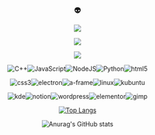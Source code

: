 <div align="center">
  
### :alien:
  
![](https://placehold.co/495x48/2b213a/e5289e?text=Hi,+I'm+Daniel!)
  
![](https://placehold.co/495x48/2b213a/ffffff?text=Software+Developer,+living+in+Iceland)
  
![](https://placehold.co/495x48/92003b/ffffff?text=Technologies:)

<img alt="C++" src="https://img.shields.io/badge/C++%20-%2314354C.svg?&color=00599C&style=for-the-badge&logo=cplusplus&logoColor=white"/><img alt="JavaScript" src="https://img.shields.io/badge/javascript%20-%2314354C.svg?&color=F7DF1E&style=for-the-badge&logo=javascript&logoColor=white"/><img alt="NodeJS" src="https://img.shields.io/badge/Node.JS%20-%2314354C.svg?&color=339933&style=for-the-badge&logo=nodedotjs&logoColor=white"/><img alt="Python" src="https://img.shields.io/badge/Python%20-%2314354C.svg?&color=3776AB&style=for-the-badge&logo=python&logoColor=white"/><img alt="html5" src="https://img.shields.io/badge/html5%20-%2314354C.svg?&color=E34F26&style=for-the-badge&logo=html5&logoColor=white"/>

<img alt="css3" src="https://img.shields.io/badge/css3%20-%2314354C.svg?&color=1572B6&style=for-the-badge&logo=css3&logoColor=white"/><img alt="electron" src="https://img.shields.io/badge/electron%20-%2314354C.svg?&color=47848F&style=for-the-badge&logo=electron&logoColor=white"/><img alt="a-frame" src="https://img.shields.io/badge/aframe%20-%2314354C.svg?&color=EF2D5E&style=for-the-badge&logo=aframe&logoColor=white"/><img alt="linux" src="https://img.shields.io/badge/linux%20-%2314354C.svg?&color=FCC624&style=for-the-badge&logo=linux&logoColor=white"/><img alt="kubuntu" src="https://img.shields.io/badge/kubuntu%20-%2314354C.svg?&color=0079C1&style=for-the-badge&logo=kubuntu&logoColor=white"/>

<img alt="kde" src="https://img.shields.io/badge/kde%20-%2314354C.svg?&color=1D99F3&style=for-the-badge&logo=kde&logoColor=white"/><img alt="notion" src="https://img.shields.io/badge/notion%20-%2314354C.svg?&color=000000&style=for-the-badge&logo=notion&logoColor=white"/><img alt="wordpress" src="https://img.shields.io/badge/wordpress%20-%2314354C.svg?&color=21759B&style=for-the-badge&logo=wordpress&logoColor=white"/><img alt="elementor" src="https://img.shields.io/badge/elementor%20-%2314354C.svg?&color=92003B&style=for-the-badge&logo=elementor&logoColor=white"/><img alt="gimp" src="https://img.shields.io/badge/gimp%20-%2314354C.svg?&color=5C5543&style=for-the-badge&logo=gimp&logoColor=white"/>

[![Top Langs](https://github-readme-stats.vercel.app/api/top-langs/?username=eldiankyo&theme=synthwave&hide_border=true&card_width=495)](https://github.com/anuraghazra/github-readme-stats)

![Anurag's GitHub stats](https://github-readme-stats.vercel.app/api?username=eldiankyo&show_icons=true&theme=synthwave&hide_border=true&hide_title=true)

</div>
